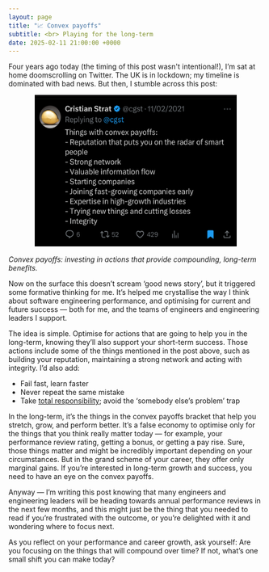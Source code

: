 ```yaml
---
layout: page
title: "📈 Convex payoffs"
subtitle: <br> Playing for the long-term
date: 2025-02-11 21:00:00 +0000
---
```

Four years ago today (the timing of this post wasn't intentional!), I’m sat at home doomscrolling on Twitter. The UK is in lockdown; my timeline is dominated with bad news. But then, I stumble across this post:

<p align="center"> 
  <img width="400" height="300" src="https://github.com/lukebriscoe/lukebriscoe.github.io/blob/main/assets/img/Screenshot%202025-02-11%20at%2021.16.13.jpeg?raw=true">
</p>

*Convex payoffs: investing in actions that provide compounding, long-term benefits.*

Now on the surface this doesn’t scream ‘good news story’, but it triggered some formative thinking for me. It’s helped me crystallise the way I think about software engineering performance, and optimising for current and future success — both for me, and the teams of engineers and engineering leaders I support.

The idea is simple. Optimise for actions that are going to help you in the long-term, knowing they’ll also support your short-term success. Those actions include some of the things mentioned in the post above, such as building your reputation, maintaining a strong network and acting with integrity. I’d also add:

- Fail fast, learn faster
- Never repeat the same mistake
- Take [total responsibility](https://lukebriscoe.com/responsibility/); avoid the ‘somebody else’s problem’ trap

In the long-term, it’s the things in the convex payoffs bracket that help you stretch, grow, and perform better. It’s a false economy to optimise only for the things that you think really matter today — for example, your performance review rating, getting a bonus, or getting a pay rise. Sure, those things matter and might be incredibly important depending on your circumstances. But in the grand scheme of your career, they offer only marginal gains. If you’re interested in long-term growth and success, you need to have an eye on the convex payoffs.

Anyway — I’m writing this post knowing that many engineers and engineering leaders will be heading towards annual performance reviews in the next few months, and this might just be the thing that you needed to read if you’re frustrated with the outcome, or you’re delighted with it and wondering where to focus next. 

As you reflect on your performance and career growth, ask yourself: Are you focusing on the things that will compound over time? If not, what’s one small shift you can make today?
